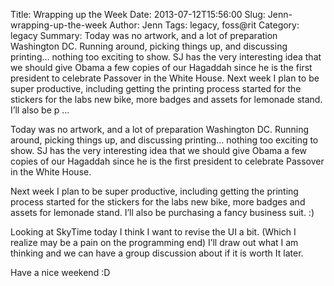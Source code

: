 Title: Wrapping up the Week
Date: 2013-07-12T15:56:00
Slug: Jenn-wrapping-up-the-week
Author: Jenn
Tags: legacy, foss@rit
Category: legacy
Summary: Today was no artwork, and a lot of preparation Washington DC. Running around, picking things up, and discussing printing… nothing too exciting to show. SJ has the very interesting idea that we should give Obama a few copies of our Hagaddah since he is the first president to celebrate Passover in the White House.  Next week I plan to be super productive, including getting the printing process started for the stickers for the labs new bike, more badges and assets for lemonade stand. I’ll also be p ... 

Today was no artwork, and a lot of preparation Washington DC. Running around,
picking things up, and discussing printing… nothing too exciting to show. SJ
has the very interesting idea that we should give Obama a few copies of our
Hagaddah since he is the first president to celebrate Passover in the White
House.

Next week I plan to be super productive, including getting the printing
process started for the stickers for the labs new bike, more badges and assets
for lemonade stand. I’ll also be purchasing a fancy business suit. :)

Looking at SkyTime today I think I want to revise the UI a bit. (Which I
realize may be a pain on the programming end) I’ll draw out what I am thinking
and we can have a group discussion about if it is worth It later.

Have a nice weekend :D

